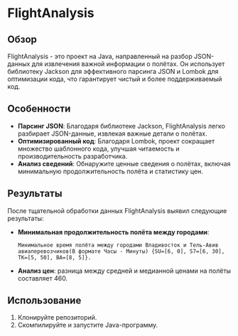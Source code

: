 # FlightAnalysis

## Обзор

FlightAnalysis - это проект на Java, направленный на разбор JSON-данных для извлечения важной информации о полётах. Он использует библиотеку Jackson для эффективного парсинга JSON и Lombok для оптимизации кода, что гарантирует чистый и более поддерживаемый код.

## Особенности

- **Парсинг JSON**: Благодаря библиотеке Jackson, FlightAnalysis легко разбирает JSON-данные, извлекая важные детали о полётах.
- **Оптимизированный код**: Благодаря Lombok, проект сокращает множество шаблонного кода, улучшая читаемость и производительность разработчика.
- **Анализ сведений**: Обнаружите ценные сведения о полётах, включая минимальную продолжительность полёта и статистику цен.

## Результаты

После тщательной обработки данных FlightAnalysis выявил следующие результаты:

- **Минимальная продолжительность полёта между городами**:
  ```
  Минимальное время полёта между городами Владивосток и Тель-Авив авиаперевозчиков(В формате Часы - Минуты) {SU=[6, 0], S7=[6, 30], TK=[5, 50], BA=[8, 5]}.
  ```
- **Анализ цен**: разница между средней и медианной ценами на полёты составляет 460.

## Использование

1. Клонируйте репозиторий.
2. Скомпилируйте и запустите Java-программу.


